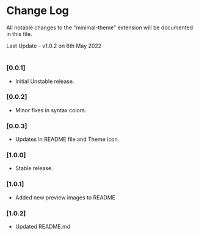 # Change Log

All notable changes to the "minimal-theme" extension will be documented in this file.

Last Update - v1.0.2 on 6th May 2022

#

### [0.0.1]

- Initial Unstable release.

### [0.0.2]

- Minor fixes in syntax colors.

### [0.0.3]

- Updates in README file and Theme icon.

### [1.0.0]

- Stable release.

### [1.0.1]

- Added new preview images to README

### [1.0.2]

- Updated README.md
